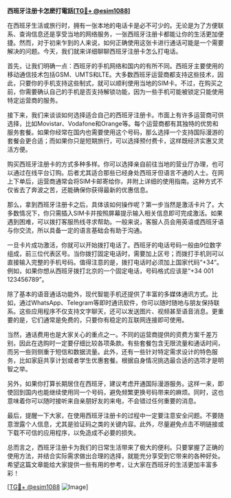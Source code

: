 **西班牙注册卡怎麽打電話[[TG💪+ @esim1088](https://t.me/s/esim1088)]**

在西班牙生活或旅行时，拥有一张本地的电话卡是必不可少的。无论是为了方便联系、查询信息还是享受当地的网络服务，一张西班牙注册卡都能让你的生活更加便捷。然而，对于初来乍到的人来说，如何正确使用这张卡进行通话可能是一个需要解决的问题。今天，我们就来详细聊聊西班牙注册卡怎么打电话。

首先，让我们明确一点：西班牙的手机网络和国内的有所不同。西班牙主要使用的移动通信技术包括GSM、UMTS和LTE。大多数西班牙运营商都支持这些技术，因此，只要你的手机支持这些制式，就可以顺利使用当地的SIM卡。不过，在购买之前，你需要确认自己的手机是否支持解锁功能，因为一些手机可能被锁定只能使用特定运营商的服务。

接下来，我们来谈谈如何选择适合自己的西班牙注册卡。市面上有许多运营商可供选择，比如Movistar、Vodafone和Orange等。每个运营商都有其独特的优势和服务套餐。如果你经常在国内也需要使用这个号码，那么选择一个支持国际漫游的套餐会更合适；而如果你只是短期旅行，可以选择预付费卡，这样既经济实惠又灵活方便。

购买西班牙注册卡的方式多种多样。你可以选择亲自前往当地的营业厅办理，也可以通过在线平台订购。后者尤其适合那些已经身处西班牙但语言不通的人士。在网上下单后，运营商通常会将SIM卡邮寄给你，并附上详细的使用指南。这种方式不仅省去了奔波之苦，还能确保你获得最新的优惠信息。

那么，拿到西班牙注册卡之后，具体该如何操作呢？第一步当然是激活卡片了。大多数情况下，你只需插入SIM卡并按照屏幕提示输入相关信息即可完成激活。如果遇到困难，可以拨打客服热线寻求帮助。一般来说，客服人员会用英语或西班牙语与你交流，所以具备一定的语言基础会有助于沟通。

一旦卡片成功激活，你就可以开始拨打电话了。西班牙的电话号码一般由9位数字组成，前三位代表区号。当你拨打固定电话时，需要加上区号；而拨打手机则可以直接输入完整的手机号码。值得注意的是，拨打电话时必须加上国家代码“+34”。例如，如果你想从西班牙拨打北京的一个固定电话，号码格式应该是“+34 001 123456789”。

除了基本的语音通话功能外，现代智能手机还提供了丰富的多媒体通讯方式。比如，通过WhatsApp、Telegram等即时通讯软件，你可以随时随地与朋友保持联系。这些应用程序不仅支持文字聊天，还可以发送图片、视频甚至语音消息。更重要的是，它们通常是免费的，只要你有稳定的互联网连接即可使用。

当然，通话费用也是大家关心的重点之一。不同的运营商提供的资费方案千差万别，因此在选购时一定要仔细比较各项条款。有些套餐包含无限流量和通话时间，而另一些则侧重于短信和数据流量。此外，还有一些针对特定需求设计的特色服务，比如家庭共享计划或者学生优惠套餐。根据自身情况挑选最合适的选项才是明智之举。

另外，如果你打算长期居住在西班牙，建议考虑开通国际漫游服务。这样一来，即使回到国内也能继续使用同一个号码，避免频繁更换号码带来的麻烦。同时，这也意味着你可以随时接听来自亲朋好友的来电，不会错过任何重要的消息。

最后，提醒一下大家，在使用西班牙注册卡的过程中一定要注意安全问题。不要随意泄露个人信息，尤其是验证码之类的关键内容。此外，尽量避免点击不明链接或下载不可信的应用程序，以免造成不必要的损失。

总而言之，西班牙注册卡为我们的日常生活带来了极大的便利。只要掌握了正确的使用方法，并结合实际需求做出合理的选择，就能充分享受到它带来的各种好处。希望这篇文章能给大家提供一些有用的参考，让大家在西班牙的生活更加丰富多彩！

[[TG💪+ @esim1088](https://t.me/s/esim1088) ![Image](https://i.postimg.cc/4NQfJmqS/Snipaste-2025-05-13-00-14-12.png)]